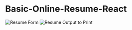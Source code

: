 # Basic-Online-Resume-React
![Resume Form](https://github.com/ankki457/Basic-Online-Resume-React/assets/130775560/c773e2bf-b04b-4e8d-88e3-470c9b4f87d7)
![Resume Output to Print](https://github.com/ankki457/Basic-Online-Resume-React/assets/130775560/1021ac73-579f-4f06-b809-2162c7b669c5)
